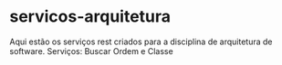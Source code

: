 # servicos-arquitetura
Aqui estão os serviços rest criados para a disciplina de arquitetura de software. Serviços: Buscar Ordem e Classe
